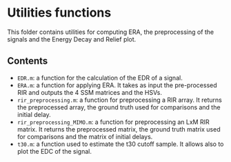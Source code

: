 # Utilities functions

This folder contains utilities for computing ERA, the preprocessing of the signals and the Energy Decay and Relief plot.

## Contents

- `EDR.m`: a function for the calculation of the EDR of a signal.
- `ERA.m`: a function for applying ERA. It takes as input the pre-processed RIR and outputs the 4 SSM matrices and the HSVs.
- `rir_preprocessing.m`: a function for preprocessing a RIR array. It returns the preprocessed array, the ground truth used for comparisons and the initial delay.
- `rir_preprocessing_MIMO.m`:  a function for preprocessing an LxM RIR matrix. It returns the preprocessed matrix, the ground truth matrix used for comparisons and the matrix of initial delays.
- `t30.m`: a function used to estimate the t30 cutoff sample. It allows also to plot the EDC of the signal.